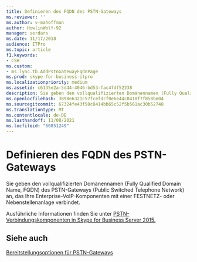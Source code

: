 ```yaml
---
title: Definieren des FQDN des PSTN-Gateways
ms.reviewer: ''
ms.author: v-mahoffman
author: HowlinWolf-92
manager: serdars
ms.date: 11/17/2018
audience: ITPro
ms.topic: article
f1.keywords:
- CSH
ms.custom:
- ms.lync.tb.AddPstnGatewayFqdnPage
ms.prod: skype-for-business-itpro
ms.localizationpriority: medium
ms.assetid: c6135e2a-5d44-4046-bd53-fac4fdf52238
description: Sie geben den vollqualifizierten Domänennamen (Fully Qualified Domain Name, FQDN) des PSTN-Gateways (Public Switched Telephone Network) an, das Ihre Enterprise-VoIP-Komponenten mit einer FESTNETZ- oder Nebenstellenanlage verbindet.
ms.openlocfilehash: 3898e6321c57fcefdcf0e6e44c0410f7f858be04
ms.sourcegitcommit: 67324fe43f50c8414bb65c52f5b561ac30b52748
ms.translationtype: MT
ms.contentlocale: de-DE
ms.lasthandoff: 11/08/2021
ms.locfileid: "60851249"
---
```

# <a name="define-the-pstn-gateway-fqdn"></a>Definieren des FQDN des PSTN-Gateways

Sie geben den vollqualifizierten Domänennamen (Fully Qualified Domain Name, FQDN) des PSTN-Gateways (Public Switched Telephone Network) an, das Ihre Enterprise-VoIP-Komponenten mit einer FESTNETZ- oder Nebenstellenanlage verbindet.

Ausführliche Informationen finden Sie unter [PSTN-Verbindungskomponenten in Skype for Business Server 2015.](../../plan-your-deployment/enterprise-voice-solution/pstn-connectivity.md)

## <a name="see-also"></a>Siehe auch

[Bereitstellungsoptionen für PSTN-Gateways](/previous-versions/office/lync-server-2013/lync-server-2013-pstn-gateway-deployment-options)